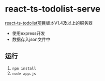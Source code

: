 # react-ts-todolist-serve
[react-ts-todolist项目](https://github.com/ChangYanwei/react-ts-todolist/tree/v1.4)版本V1.4及以上的服务器
- 使用express开发
- 数据存入json文件中

## 运行
1. `npm install` 
2. `node app.js`